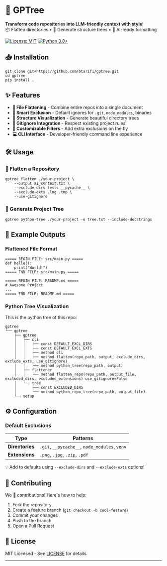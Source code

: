# 🚀 GPTree

**Transform code repositories into LLM-friendly context with style!**  
📦 Flatten directories • 🌳 Generate structure trees • 🧠 AI-ready formatting

[![License: MIT](https://img.shields.io/badge/License-MIT-blue.svg)](https://opensource.org/licenses/MIT)
[![Python 3.8+](https://img.shields.io/badge/Python-3.8%2B-green.svg)](https://www.python.org/)

## 📥 Installation

```
git clone git+https://github.com/btarifi/gptree.git
cd gptree
pip install .
```

## ✨ Features

- **📄 File Flattening** - Combine entire repos into a single document
- **🧭 Smart Exclusion** - Default ignores for `.git`, `node_modules`, binaries
- **🌳 Structure Visualization** - Generate beautiful directory trees
- **🤖 Gitignore Integration** - Respect existing project rules
- **🔧 Customizable Filters** - Add extra exclusions on the fly
- **💻 CLI Interface** - Developer-friendly command line experience

## 🛠 Usage

### 🔄 Flatten a Repository

```
gptree flatten ./your-project \
    --output ai_context.txt \
    --exclude-dirs tests __pycache__ \
    --exclude-exts .log .tmp \
    --use-gitignore
```

### 🌿 Generate Project Tree

```
gptree python-tree ./your-project -o tree.txt --include-docstrings
```

## 🎯 Example Outputs

### Flattened File Format

```
===== BEGIN FILE: src/main.py =====
def hello():
    print("World!")
===== END FILE: src/main.py =====

===== BEGIN FILE: README.md =====
# Awesome Project
...
===== END FILE: README.md =====
```

### Python Tree Visualization

This is the python tree of this repo:

```
gptree
└── gptree
    ├── gptree
    │   ├── cli
    │   │   ├── const DEFAULT_EXCL_DIRS
    │   │   ├── const DEFAULT_EXCL_EXTS
    │   │   ├── method cli
    │   │   ├── method flatten(repo_path, output, exclude_dirs, exclude_exts, use_gitignore)
    │   │   └── method python_tree(repo_path, output)
    │   ├── flattener
    │   │   └── method flatten_repo(repo_path, output_file, excluded_dirs, excluded_extensions) use_gitignore=False
    │   └── tree
    │       ├── const EXCLUDED_DIRS
    │       └── method python_repo_tree(repo_path, output_file)
    └── setup
```

## ⚙️ Configuration

### Default Exclusions
| Type          | Patterns                          |
|---------------|-----------------------------------|
| **Directories** | `.git`, `__pycache__`, `node_modules`, `venv` |
| **Extensions**  | `.png`, `.jpg`, `.zip`, `.pdf`    |

💡 Add to defaults using `--exclude-dirs` and `--exclude-exts` options!

## 🤝 Contributing

We 💖 contributions! Here's how to help:
1. Fork the repository
2. Create a feature branch (`git checkout -b cool-feature`)
3. Commit your changes
4. Push to the branch
5. Open a Pull Request

## 📜 License

MIT Licensed - See [LICENSE](LICENSE) for details.

---
